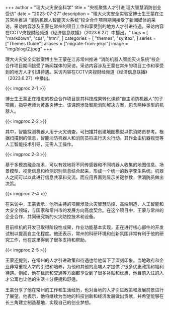 +++
author = "理大火灾安全科学"
title = "央视聚焦人才引进 理大智慧消防创业受访"
date = "2023-07-27"
description = "理大火灾安全实验室博士生王蒙在江苏常州推进 “消防机器人智能灭火系统”校企合作项目期间接受了新闻媒体的采访。采访内容涉及王蒙在常州的项目工作和享受到的地方人才引进待遇。采访内容在CCTV央视财经频道《经济信息联播》（2023.6.27）中播出。"
tags = [
    "markdown",
    "css",
    "html",
]
categories = [
    "themes",
    "syntax",
]
series = ["Themes Guide"]
aliases = ["migrate-from-jekyl"]
image = "img/blog/2.jpeg"
+++

<!--more-->

理大火灾安全实验室博士生王蒙在江苏常州推进 “消防机器人智能灭火系统”校企合作项目期间接受了新闻媒体的采访。采访内容涉及王蒙在常州的项目工作和享受到的地方人才引进待遇。采访内容在CCTV央视财经频道《经济信息联播》（2023.6.27）中播出。

{{< imgproc 2-1 >}}

博士生王蒙正在推进的校企合作项目是其科技成果转化课题“自主消防机器人”的子项目，指导老师为黄鑫炎博士。该课题涉及智能消防解决方案，包含两种类型的机器人。

{{< imgproc 2-2 >}}

其中，智能探测机器人用于火灾调查，可扫描并创建地图模型以供消防员参考。根据扫描到的信息，智能消防机器人和消防员将进行灭火行动。其作业由机器视觉等人工智能技术引导，无需人工操作。

{{< imgproc 2-3 >}}

基于多模态融合技术，可以有效地将不同传感器和不同机器人收集的地图信息、场景模型、视觉信息和检测识别信息结合起来，形成一个统一的数字孪生系统。机器人之间可以以此进行信息共享和交流。而应用界面则显示关键参数，供消防员做出决策。

{{< imgproc 2-4 >}}

在采访中，王蒙表示，他所主持的项目涉及火灾智慧防控、高端制造、人工智能和大安全领域，与国家和常州市的发展方向高度契合。在这个项目中，王蒙与常州的企业合作，共同研究新的火灾防控技术和设备。

目前样机的开发已取得阶段性成果，作业功能基本实现，正在进行核心部件的开发试制以提高自主化程度。他还表示，常州的科研环境和创新氛围非常有利于他的研究工作，他在这里得到了很多支持和帮助。

{{< imgproc 2-5 >}}

王蒙还提到，在常州的人才引进政策和待遇也给他留下了深刻印象。当地政府和企业非常重视人才的引进和培养，为他和其他的高端人才提供了很多优惠政策和福利待遇。例如，他在租房和交通等方面都享受到了很多补贴和优惠，他目前入住的人才公寓也让他的生活十分便捷和舒适。

王蒙分享了他在常州的工作和生活经历，也对当地的人才引进政策和发展前景进行了展望。他表示，他将继续为当地的科技创新和经济发展做出贡献，并希望能够在长三角建立制造基地，实现自己的创业梦想。
